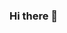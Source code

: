 ### Hi there 👋

<!---
pixel-alex/pixel-alex is a ✨ special ✨ repository because its `README.md` (this file) appears on your GitHub profile.
You can click the Preview link to take a look at your changes.
--->

<!-- [![Anurag's GitHub stats](https://github-readme-stats.vercel.app/api?username=pixel-alex&count_private=true&show_icons=true&title_color=ffffff&bg_color=8c1515&text_color=ffffff&icon_color=ffffff&line_height=23&hide_border=false)](https://github.com/anuraghazra/github-readme-stats) -->

<!-- [![trophy](https://github-profile-trophy.vercel.app/?username=pixel-alex&column=6&rank=A&rank=AA&rank=AAA&rank=S)](https://github.com/pixel-alex) -->
